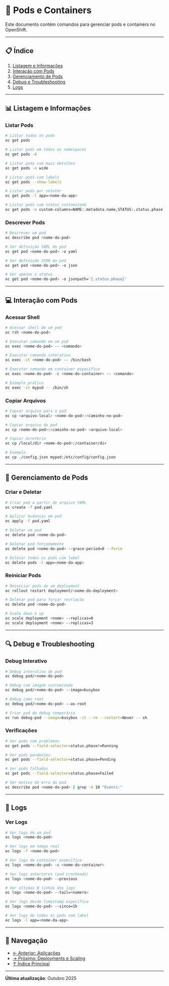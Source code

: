 # 🐳 Pods e Containers

Este documento contém comandos para gerenciar pods e containers no OpenShift.

---

## 📋 Índice

1. [Listagem e Informações](#listagem-e-informações)
2. [Interação com Pods](#interação-com-pods)
3. [Gerenciamento de Pods](#gerenciamento-de-pods)
4. [Debug e Troubleshooting](#debug-e-troubleshooting)
5. [Logs](#logs)

---

## 📊 Listagem e Informações

### Listar Pods
```bash
# Listar todos os pods
oc get pods

# Listar pods em todos os namespaces
oc get pods -A

# Listar pods com mais detalhes
oc get pods -o wide

# Listar pods com labels
oc get pods --show-labels

# Listar pods por seletor
oc get pods -l app=<nome-da-app>

# Listar pods com status customizado
oc get pods -o custom-columns=NAME:.metadata.name,STATUS:.status.phase,IP:.status.podIP
```

### Descrever Pods
```bash
# Descrever um pod
oc describe pod <nome-do-pod>

# Ver definição YAML do pod
oc get pod <nome-do-pod> -o yaml

# Ver definição JSON do pod
oc get pod <nome-do-pod> -o json

# Ver apenas o status
oc get pod <nome-do-pod> -o jsonpath='{.status.phase}'
```

---

## 💻 Interação com Pods

### Acessar Shell
```bash
# Acessar shell de um pod
oc rsh <nome-do-pod>

# Executar comando em um pod
oc exec <nome-do-pod> -- <comando>

# Executar comando interativo
oc exec -it <nome-do-pod> -- /bin/bash

# Executar comando em container específico
oc exec <nome-do-pod> -c <nome-do-container> -- <comando>

# Exemplo prático
oc exec -it mypod -- /bin/sh
```

### Copiar Arquivos
```bash
# Copiar arquivo para o pod
oc cp <arquivo-local> <nome-do-pod>:<caminho-no-pod>

# Copiar arquivo do pod
oc cp <nome-do-pod>:<caminho-no-pod> <arquivo-local>

# Copiar diretório
oc cp /local/dir <nome-do-pod>:/container/dir

# Exemplo
oc cp ./config.json mypod:/etc/config/config.json
```

---

## 🔧 Gerenciamento de Pods

### Criar e Deletar
```bash
# Criar pod a partir de arquivo YAML
oc create -f pod.yaml

# Aplicar mudanças em pod
oc apply -f pod.yaml

# Deletar um pod
oc delete pod <nome-do-pod>

# Deletar pod forçadamente
oc delete pod <nome-do-pod> --grace-period=0 --force

# Deletar todos os pods com label
oc delete pods -l app=<nome-da-app>
```

### Reiniciar Pods
```bash
# Reiniciar pods de um deployment
oc rollout restart deployment/<nome-do-deployment>

# Deletar pod para forçar recriação
oc delete pod <nome-do-pod>

# Scale down e up
oc scale deployment <nome> --replicas=0
oc scale deployment <nome> --replicas=3
```

---

## 🔍 Debug e Troubleshooting

### Debug Interativo
```bash
# Debug interativo de pod
oc debug pod/<nome-do-pod>

# Debug com imagem customizada
oc debug pod/<nome-do-pod> --image=busybox

# Debug como root
oc debug pod/<nome-do-pod> --as-root

# Criar pod de debug temporário
oc run debug-pod --image=busybox -it --rm --restart=Never -- sh
```

### Verificações
```bash
# Ver pods com problemas
oc get pods --field-selector=status.phase!=Running

# Ver pods pendentes
oc get pods --field-selector=status.phase=Pending

# Ver pods falhados
oc get pods --field-selector=status.phase=Failed

# Ver motivo de erro do pod
oc describe pod <nome-do-pod> | grep -A 10 "Events:"
```

---

## 📝 Logs

### Ver Logs
```bash
# Ver logs de um pod
oc logs <nome-do-pod>

# Ver logs em tempo real
oc logs -f <nome-do-pod>

# Ver logs de container específico
oc logs <nome-do-pod> -c <nome-do-container>

# Ver logs anteriores (pod crasheado)
oc logs <nome-do-pod> --previous

# Ver últimas N linhas dos logs
oc logs <nome-do-pod> --tail=<numero>

# Ver logs desde timestamp específico
oc logs <nome-do-pod> --since=1h

# Ver logs de todos os pods com label
oc logs -l app=<nome-da-app>
```

---

## 📖 Navegação

- [← Anterior: Aplicações](03-aplicacoes.md)
- [→ Próximo: Deployments e Scaling](05-deployments-scaling.md)
- [↑ Índice Principal](README.md)

---

**Última atualização**: Outubro 2025
